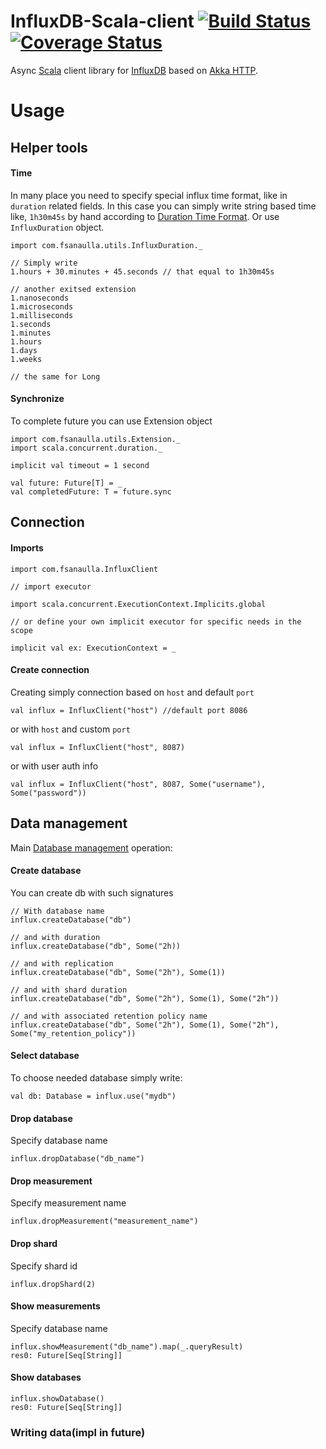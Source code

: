 # InfluxDB-Scala-client [![Build Status](https://travis-ci.org/fsanaulla/influxdb-scala-client.svg?branch=master)](https://travis-ci.org/fsanaulla/influxdb-scala-client) [![Coverage Status](https://coveralls.io/repos/github/fsanaulla/influxdb-scala-client/badge.svg?branch=master)](https://coveralls.io/github/fsanaulla/influxdb-scala-client?branch=master)

Async [Scala](https://www.scala-lang.org/) client library for [InfluxDB](https://www.influxdata.com/) based on [Akka HTTP](http://doc.akka.io/docs/akka-http/current/scala/http/).

# Usage
## Helper tools
#### Time
In many place you need to specify special influx time format, like in `duration` related fields. In this case you can simply write string based time like, `1h30m45s` by hand according to [Duration Time Format](https://docs.influxdata.com/influxdb/v1.3/query_language/spec/#durations).
Or use `InfluxDuration` object.
```
import com.fsanaulla.utils.InfluxDuration._

// Simply write
1.hours + 30.minutes + 45.seconds // that equal to 1h30m45s

// another exitsed extension
1.nanoseconds
1.microseconds
1.milliseconds
1.seconds
1.minutes
1.hours
1.days
1.weeks

// the same for Long
```
#### Synchronize
To complete future you can use Extension object
```
import com.fsanaulla.utils.Extension._
import scala.concurrent.duration._

implicit val timeout = 1 second

val future: Future[T] = _
val completedFuture: T = future.sync
```
## Connection
#### Imports
```
import com.fsanaulla.InfluxClient

// import executor

import scala.concurrent.ExecutionContext.Implicits.global

// or define your own implicit executor for specific needs in the scope

implicit val ex: ExecutionContext = _
```
#### Create connection
Creating simply connection based on `host` and default `port`
```
val influx = InfluxClient("host") //default port 8086
```
or with `host` and custom `port`
```
val influx = InfluxClient("host", 8087)
```
or with user auth info
```
val influx = InfluxClient("host", 8087, Some("username"), Some("password"))
```

## Data management
Main [Database management](https://docs.influxdata.com/influxdb/v1.3/query_language/database_management/) operation:
#### Create database

You can create db with such signatures
```
// With database name
influx.createDatabase("db")

// and with duration
influx.createDatabase("db", Some("2h))

// and with replication
influx.createDatabase("db", Some("2h"), Some(1))

// and with shard duration
influx.createDatabase("db", Some("2h"), Some(1), Some("2h"))

// and with associated retention policy name
influx.createDatabase("db", Some("2h"), Some(1), Some("2h"), Some("my_retention_policy"))
```

#### Select database
To choose needed database simply write:
```
val db: Database = influx.use("mydb")
```

#### Drop database
Specify database name
```
influx.dropDatabase("db_name")
```
#### Drop measurement
Specify measurement name
```
influx.dropMeasurement("measurement_name")
```
#### Drop shard
Specify shard id
```
influx.dropShard(2)
```
#### Show measurements
Specify database name
```
influx.showMeasurement("db_name").map(_.queryResult)
res0: Future[Seq[String]]
```
#### Show databases
```
influx.showDatabase()
res0: Future[Seq[String]]
```
### Writing data(impl in future)